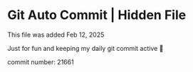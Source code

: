# Git Auto Commit | Hidden File

This file was added Feb 12, 2025

Just for fun and keeping my daily git commit active 🤪

commit number: 21661
